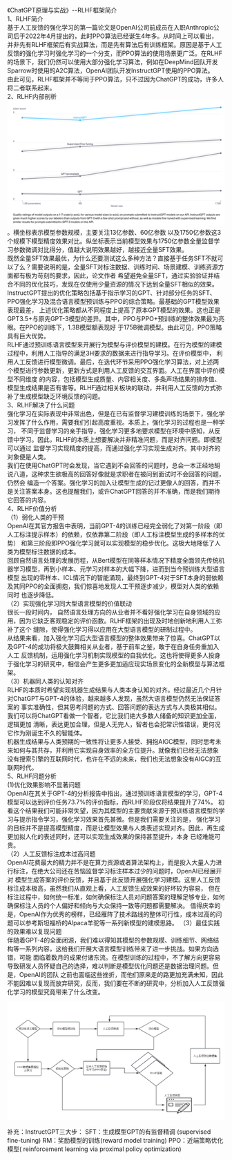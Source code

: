 《ChatGPT原理与实战》--RLHF框架简介  
1、RLHF简介  
基于人工反馈的强化学习的第一篇论文是OpenAI公司前成员在入职Anthropic公司后于2022年4月提出的，此时PPO算法已经诞生4年多。从时间上可以看出，
并非先有RLHF框架后有实战算法，而是先有算法后有训练框架。原因是基于人工反馈的强化学习时强化学习的一个分支，而PPO算法的使用场景更广泛。在RLHF
的场景下，我们仍然可以使用大部分强化学习算法，例如在DeepMind团队开发Sparrow时使用的A2C算法，OpenAI团队开发InstructGPT使用的PPO算法。  
由此可见，RLHF框架并不等同于PPO算法，只不过因为ChatGPT的成功，许多人将二者联系起来。    
2、RLHF内部剖析  
![InstructGPT中不同策略下效果对比图.png](InstructGPT中不同策略下效果对比图.png)。横坐标表示模型参数规模，主要关注13亿参数、60亿参数
以及1750亿参数这3个规模下模型精度效果对比。纵坐标表示当前模型效果与1750亿参数全量监督学习参数微调对比得分，值越大说明效果越好，越接近全量SFT效果。  
既然全量SFT效果最优，为什么还要测试这么多种方法？直接基于任务SFT不就可以了么？需要说明的是，全量SFT对标注数据、训练时间、场景建模、训练资源方面都有极为苛刻的要求，因此，论文作者
希望避免全量SFT，通过实验验证并结合不同的优化技巧，发现在仅使用少量资源的情况下达到全量SFT相似的效果。  
InstructGPT提出的优化策略包括基于指示学习的GPT、针对部分任务的SFT、PPO强化学习及混合语言模型预训练与PPO的综合策略。最基础的GPT模型效果表现最差，
上述优化策略都从不同程度上提高了原本GPT模型的效果。这也正是GPT3.5+与原先GPT-3模型的差异。其中，PPO与PPO+预训练的整体效果最为亮眼。在PPO的训练下，1.3B模型额表现好
于175B微调模型。由此可见，PPO策略具有巨大优势。  
    RLHF通过预训练语言模型来开展行为模型与评价模型的建模。在行为模型的建模过程中，利用人工指导的满足3H要求的数据来进行指导学习。在评价模型中，
利用人工反馈进行模型微调。最后，在迭代环节采用PPO强化学习算法，对上述两个模型进行参数更新，更新方式是利用人工反馈的交互界面。人工在界面中评价模型不同维度
的内容，包括模型生成质量、内容相关度、多条声场结果的排序值、模型生成结果是否有害等。RLHF通过相关板块的联动，并利用人工反馈的方式弥补了生成模型缺乏环境反馈的问题。  
3、RLHF解决了什么问题  
强化学习在实际表现中非常出色，但是在已有监督学习建模训练的场景下，强化学习发挥了什么作用，需要我们引起高度重视。本质上，强化学习的过程也是一种学习，
不同于监督学习的亲手指导，强化学习更多地要求模型在环境中感知，从反馈中学习。因此，RLHF的本质上想要解决并非精准问题，而是对齐问题。即模型可以通过
监督学习实现精度的提高，而通过强化学习实现生成对齐。其中对齐的对象便是人类。  
我们在使用ChatGPT时会发现，当它遇到不会回答的问题时，总会一本正经地胡说八道，这种求生欲极高的回答好像就是求职者在被问到面试时不会回答的问题，仍然会
编造一个答案。强化学习的加入让模型生成的记过更像人的回答，而并不是关注答案本身。这也提醒我们，或许ChatGPT回答的并不准确，而是我们期待它回答的内容。  
4、RLHF价值分析  
（1）弱化人类的干预  
OpenAI在其官方报告中表明，当前GPT-4的训练已经完全弱化了对第一阶段（即人工标注提示样本）的依赖，仅依靠第二阶段（即人工标注模型生成的多样本的优势）
和第三阶段即PPO强化学习就可以实现模型的稳步优化。这极大地降低了人类为模型标注数据的成本。  
回顾自然语言处理的发展历程，从Bert模型在同等样本情况下精度全面领先传统机器学习模型，再到小样本、元学习对样本的大幅下降，进而到当今预训练大型语言模型
出现的零样本、ICL情况下的智能涌现，最终到GPT-4对于SFT本身的弱依赖及其同PPO的全面拥抱，我们惊喜地发现人工干预逐步减少，模型对人类的依赖同时
也逐步降低。  
（2）实现强化学习同大型语言模型的价值联动  
很长一段时间内， 自然语言处理方向的从业者并不看好强化学习在自身领域的应用，因为它缺乏客观稳定的评价函数。RLHF框架的出现及时地创新地利用人工弥补了这个
缝隙，使得强化学习得以应用在大型语言模型的研制过程中。  
    从结果来看，加入强化学习后大型语言模型的整体效果带来了惊喜。ChatGPT以及GPT-4的成功将极大鼓舞相关从业者，基于前车之鉴，敢于在自身任务重加入人工
反馈机制，运用强化学习机制实现模型的自我优化。这也将使得更多人投身于强化学习的研究中，相信会产生更多更加适应现实场景变化的全新模型与算法框架。  
（3）机器同人类的认知对齐  
RLHF的本质时希望实现机器生成结果与人类本身认知的对齐。经过最近几个月针对ChatGPT与GPT-4的体验，越来越多人发现，虽然大语言模型仍然无法保证答案的
事实准确性，但其思考问题的方式、回答问题的表达方式与人类极其相似。我们可以将ChatGPT看做一个智者，它比我们绝大多数人储备的知识更加全面，逻辑更加
清晰，表达更加合理，但是人无完人，智者也会犯常识性错误，更何况它作为刚诞生不久的智能体。  
    机器生成结果与人类预期的一致性将让更多人接受、拥抱AIGC模型，同时思考未来如何与其共存，并利用它实现自身效率的全方位提升。就像我们已经无法想象
没有搜索引擎的互联网时代，也许在不远的未来，我们也无法想象没有AIGC的互联网时代。  
5、RLHF问题分析  
(1)优化效果影响不显著问题  
OpenAI在其关于GPT-4的分析报告中指出，通过预训练语言模型的学习，GPT-4模型可以达到评价任务73.7%的评价指标，而RLHF阶段仅将结果提升了74%。
初看这个结果我们可能非常失望，因为其模型的主要贡献来源于预训练语言模型的学习与提示指令学习，强化学习效果首先甚微。但是我们需要关注的是，
强化学习的目标并不是提高模型精度，而是让模型效果与人类表述实现对齐。因此，再生成更加拟人化的表述同时，还可以实现生成效果的保持甚至提升，本身
已经难能可贵。  
（2）人工反馈标注成本过高问题  
OpenAI花费最大的精力并不是在算力资源或者算法架构上，而是投入大量人力进行标注，在绝大公司还在苦恼监督学习标注样本过少的问题时，OpenAI已经展开对
模型生成答案的评价反馈，并且基于此反馈开展强化学习建模。这里人工反馈标注成本极高，虽然我们从直观上看，人工反馈生成效果的好坏较为容易，
但在标注过程中，如何统一标准，如何确保标注人员对问题答案的理解足够专业，如何确保标注人员的个人偏好和倾向与大众保持一致等问题都需要解决。
值得庆幸的是，OpenAI作为优秀的榜样，已经雁阵了技术路线的整体可行性，成本过高的问题可以参考斯坦福桥的Alpaca羊驼等一系列新模型的建模思路。
（3）最佳实践的效果难以复现问题  
伴随着GPT-4的全面闭源，我们难以得知其模型的参数规模、训练细节、网络结构等一系列内容，这给我们开展大语言模型训练带来了进一步挑战。如果方向选错，可能
面临着数月的成果付诸东流。在模型训练的过程中，不了解方向更容易导致研发人员怀疑自己的选择，难以判断是模型优化问题还是数据治理问题。但是，OpenAI的团队
之前也面临这些挫折，而他们原来走的路更加充满未知，因此不能因难以复现而放弃研究，反而，我们要在不断的研究中，分析加入人工反馈强化学习的模型究竟带来了什么改变。
 
![RLHF流程框架图.png](RLHF流程框架图.png)






补充：InstructGPT三大步：
SFT：生成模型GPT的有监督精调 (supervised fine-tuning)
RM：奖励模型的训练(reward model training)
PPO：近端策略优化模型( reinforcement learning via proximal policy optimization)